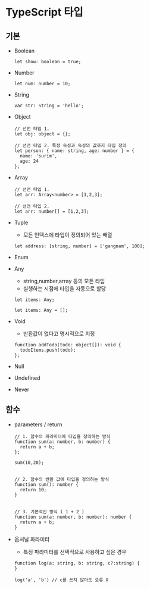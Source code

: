 # TypeScript 타입

## 기본
- Boolean
  ```
  let show: boolean = true;
  ```
- Number
  ```
  let num: number = 10;
  ```
- String
  ```
  var str: String = 'hello';
  ```
- Object
  ```
  // 선언 타입 1.
  let obj: object = {};

  // 선언 타입 2. 특정 속성과 속성의 값까지 타입 정의
  let person: { name: string, age: number } = {
    name: 'surim',
    age: 24
  };
  ```
- Array
  ```
  // 선언 타입 1.
  let arr: Array<number> = [1,2,3];

  // 선언 타입 2.
  let arr: number[] = [1,2,3];
  ```
- Tuple
  - 모든 인덱스에 타입이 정의되어 있는 배열
  ```
  let address: [string, number] = ['gangnam', 100];
  ```
- Enum
- Any
  - string,number,array 등의 모든 타입
  - 실행하는 시점에 타입을 자동으로 할당
  ```
  let items: Any;

  let items: Any = [];
  ```
- Void
    - 반환값이 없다고 명시적으로 지정
  ```
  function addTodo(todo: object[]): void {
    todoItems.push(todo);
  };
  ```

- Null
- Undefined
- Never

## 함수
- parameters / return
  ```
  // 1. 함수의 파라미터에 타입을 정의하는 방식
  function sum(a: number, b: number) {
    return a + b;
  };

  sum(10,20);


  // 2. 함수의 반환 값에 타입을 정의하는 방식
  function sum(): number {
    return 10;
  }


  // 3. 기본적인 방식 ( 1 + 2 )
  function sum(a: number, b: number): number {
    return a + b;
  }
  ```

- 옵셔널 파라미터
  - 특정 파라미터를 선택적으로 사용하고 싶은 경우
  ```
  function log(a: string, b: string, c?:string) {
  }

  log('a', 'b') // c를 쓰지 않아도 오류 X
  ```